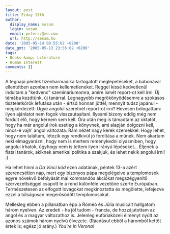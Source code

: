 ```yaml
---
layout: post
title: Fiday 13th
author:
  display_name: sesam
  login: sesam
  email: petersz@me.com
  url: http://sesam.hu
date: '2005-05-14 08:55:02 +0200'
date_gmt: '2005-05-13 23:55:02 +0200'
tags:
- Books &amp; Literature
- Human Interest
comments: []
---
```


A tegnapi péntek tizenharmadika tartogatott meglepetéseket, a babonával ellentétben azonban nem kellemetleneket. Reggel kissé kedvetlenül indultam a "kedvenc" szemináriumomra, amire ismét report-ot kell írni. Új témába kezdtünk, új tanárral. Legnagyobb megrökönyödésemre a szokásos tiszteletkörök lefutása után - értsd honnan jöttél, mennyit tudsz japánul - megkérdezett: Ugye angolul szeretnél report-ot írni? Hevesen bólogattam: ilyen ajánlatot nem fogok visszautasítani. Ilyesmi bizony eddig még nem fordult elő, hogy kérnem sem kell. Óra után meg is támadtam az oktatót, hogy ha már angolul írok esetleg a könyvnek, ami alapján dolgozni kell, nincs-é vajh' angol változata. Rám nézet nagy kerek szemekkel: Hogy lehet, hogy nem találtam, létezik egy rendkívül jó fordítása a műnek. Nem akartam neki elmagyarázni, hogy nem is mertem reménykedni olyasmiben, hogy angolul írhatok, úgyhogy nem is tettem ilyen irányú lépéseket... Éljenek a fiatal tanárok, akiknek amerikai politika a szakjuk, és lehet nekik angolul írni! :)

Ha lehet hinni a _Da Vinci kód_ ezen adatának, péntek 13-a azért szerencsétlen nap, mert egy bizonyos pápa megelégelve a templomosok egyre növekvő befolyását mai kommandós akciókat megszégyenítő szervezettséggel csapott le a rend különféle vezetőire szerte Európában. Természetesen az elfogott lovagokat megkínoztatta és megölette, lefejezve ezzel a túlságosan megerősödött templomosokat.

Mellesleg ebben a pillanatban épp a Rómeó és Júlia musicalt hallgatom három nyelven. Az eredeti - ha jól tudom - francia, de hozzájutottam az angol és a magyar változathoz is. Jelenleg eufóriaközeli élményt nyúlt az azonos számok három nyelvű élvezete. (Ráadásul ebből a háromból kettőt értek is; egész jó arány.) _You're in Verona!_

